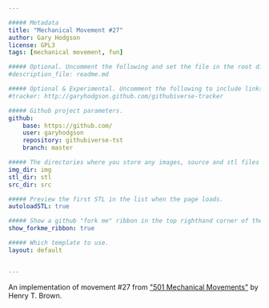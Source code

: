 ```yaml
---

##### Metadata
title: "Mechanical Movement #27"
author: Gary Hodgson
license: GPL3
tags: [mechanical movement, fun]

##### Optional. Uncomment the following and set the file in the root directory of your project that contains the project description, otherwise any text at the bottom of this file, after this yaml header, will be used.
#description_file: readme.md

##### Optional & Experimental. Uncomment the following to include links to a website that tracks githubiverse projects.
#tracker: http://garyhodgson.github.com/githubiverse-tracker

##### Github project parameters.
github:
    base: https://github.com/
    user: garyhodgson
    repository: githubiverse-tst
    branch: master

##### The directories where you store any images, source and stl files associated with the project.
img_dir: img
stl_dir: stl
src_dir: src

##### Preview the first STL in the list when the page loads.
autoloadSTL: true

##### Show a github "fork me" ribbon in the top righthand corner of the page.
show_forkme_ribbon: true

##### Which template to use.
layout: default


---
```



An implementation of movement \#27 from ["501 Mechanical Movements"](http://books.google.de/books/about/507_Mechanical_Movements.html?id=CSH5UgzD8oIC&redir_esc=y) by Henry T. Brown.
